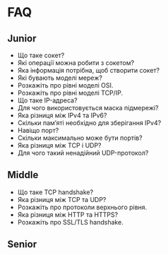 # FAQ

## Junior

- Що таке сокет?
- Які операції можна робити з сокетом?
- Яка інформація потрібна, щоб створити сокет?
- Які бувають моделі мереж?
- Розкажіть про рівні моделі OSI.
- Розкажіть про рівні моделі TCP/IP.
- Що таке IP-адреса?
- Для чого використовується маска підмережі?
- Яка різниця між IPv4 та IPv6?
- Скільки пам’яті необхідно для зберігання IPv4?
- Навіщо порт?
- Скільки максимально може бути портів?
- Яка різниця між TCP і UDP?
- Для чого такий ненадійний UDP-протокол?

## Middle

- Що таке TCP handshake?
- Яка різниця між TCP та UDP?
- Розкажіть про протоколи верхнього рівня.
- Яка різниця між HTTP та HTTPS?
- Розкажіть про SSL/TLS handshake.

## Senior
